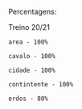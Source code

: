 Percentagens:

Treino 20/21

    area - 100%
    
    cavalo - 100%
    
    cidade - 100%

    contintente - 100%

    erdos - 80%
